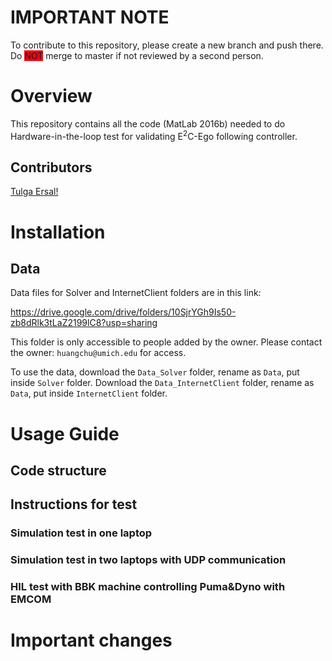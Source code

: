 
# IMPORTANT NOTE

To contribute to this repository, please create a new branch and push there. Do <span style="background-color: #FF0011">NOT</span> merge to master if not reviewed by a second person. 

# Overview
This repository contains all the code (MatLab 2016b) needed to do Hardware-in-the-loop test for validating E<sup>2</sup>C-Ego following controller.

## Contributors
[Tulga Ersal!](https://github.com/TulgaErsal)


# Installation

## Data
Data files for Solver and InternetClient folders are in this link:

https://drive.google.com/drive/folders/10SjrYGh9Is50-zb8dRlk3tLaZ2199lC8?usp=sharing

This folder is only accessible to people added by the owner. Please contact the owner: `huangchu@umich.edu` for access.

To use the data, download the `Data_Solver` folder, rename as `Data`, put inside `Solver` folder. Download the `Data_InternetClient` folder, rename as `Data`, put inside `InternetClient` folder.

# Usage Guide

## Code structure

## Instructions for test
### Simulation test in one laptop
### Simulation test in two laptops with UDP communication
### HIL test with BBK machine controlling Puma&Dyno with EMCOM


# Important changes